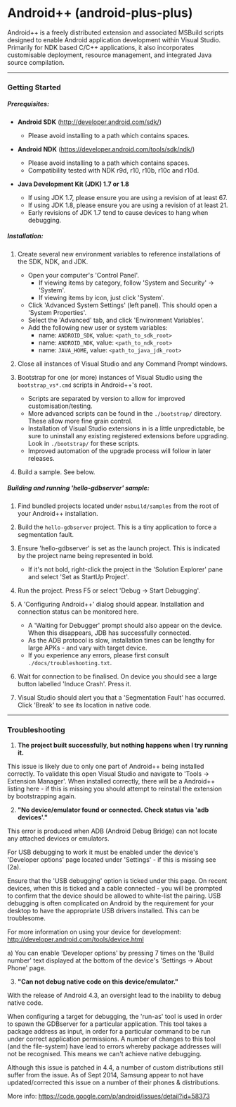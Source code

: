 # Android++ (android-plus-plus)

Android++ is a freely distributed extension and associated MSBuild scripts designed to enable
Android application development within Visual Studio. Primarily for NDK based C/C++ applications,
it also incorporates customisable deployment, resource management, and integrated Java source compilation.

---

### Getting Started

##### Prerequisites:

- **Android SDK** (http://developer.android.com/sdk/)
  * Please avoid installing to a path which contains spaces.

- **Android NDK** (https://developer.android.com/tools/sdk/ndk/)
  * Please avoid installing to a path which contains spaces.
  * Compatibility tested with NDK r9d, r10, r10b, r10c and r10d.

- **Java Development Kit (JDK) 1.7 or 1.8**
  * If using JDK 1.7, please ensure you are using a revision of at least 67.
  * If using JDK 1.8, please ensure you are using a revision of at least 21.
  * Early revisions of JDK 1.7 tend to cause devices to hang when debugging.

##### Installation:

1. Create several new environment variables to reference installations of the SDK, NDK, and JDK.

   * Open your computer's 'Control Panel'.
     * If viewing items by category, follow 'System and Security' -> 'System'.
     * If viewing items by icon, just click 'System'.
   * Click 'Advanced System Settings' (left panel). This should open a 'System Properties'.
   * Select the 'Advanced' tab, and click 'Environment Variables'.
   * Add the following new user or system variables:
     * name: `ANDROID_SDK`, value: `<path_to_sdk_root>`
     * name: `ANDROID_NDK`, value: `<path_to_ndk_root>`
     * name: `JAVA_HOME`, value: `<path_to_java_jdk_root>`

2. Close all instances of Visual Studio and any Command Prompt windows.

3. Bootstrap for one (or more) instances of Visual Studio using the `bootstrap_vs*.cmd` scripts in Android++'s root.
   * Scripts are separated by version to allow for improved customisation/testing.
   * More advanced scripts can be found in the `./bootstrap/` directory. These allow more fine grain control.
   * Installation of Visual Studio extensions in is a little unpredictable, be sure to uninstall any existing registered extensions before upgrading. Look in `./bootstrap/` for these scripts.
   * Improved automation of the upgrade process will follow in later releases.

4. Build a sample. See below.

##### Building and running 'hello-gdbserver' sample:

1. Find bundled projects located under `msbuild/samples` from the root of your Android++ installation.

2. Build the `hello-gdbserver` project. This is a tiny application to force a segmentation fault.

3. Ensure 'hello-gdbserver' is set as the launch project. This is indicated by the project name being represented in bold.
   * If it's not bold, right-click the project in the 'Solution Explorer' pane and select 'Set as StartUp Project'.

4. Run the project. Press F5 or select 'Debug -> Start Debugging'.

5. A 'Configuring Android++' dialog should appear. Installation and connection status can be monitored here.
   * A 'Waiting for Debugger' prompt should also appear on the device. When this disappears, JDB has successfully connected.
   * As the ADB protocol is slow, installation times can be lengthy for large APKs - and vary with target device.
   * If you experience any errors, please first consult `./docs/troubleshooting.txt`.

6. Wait for connection to be finalised. On device you should see a large button labelled 'Induce Crash'. Press it.

7. Visual Studio should alert you that a 'Segmentation Fault' has occurred. Click 'Break' to see its location in native code.

---

### Troubleshooting

1. **The project built successfully, but nothing happens when I try running it.**

  This issue is likely due to only one part of Android++ being installed correctly.
  To validate this open Visual Studio and navigate to 'Tools -> Extension Manager'. When installed correctly, there will
  be a Android++ listing here - if this is missing you should attempt to reinstall the extension by bootstrapping again.

2. **"No device/emulator found or connected. Check status via 'adb devices'."**

  This error is produced when ADB (Android Debug Bridge) can not locate any attached devices or emulators.

  For USB debugging to work it must be enabled under the device's 'Developer options' page located
  under 'Settings' - if this is missing see (2a).

  Ensure that the 'USB debugging' option is ticked under this page. On recent devices, when this is ticked and a
  cable connected - you will be prompted to confirm that the device should be allowed to white-list the pairing.
  USB debugging is often complicated on Android by the requirement for your desktop to have the appropriate USB drivers
  installed. This can be troublesome.

  For more information on using your device for development:
    http://developer.android.com/tools/device.html

  a) You can enable 'Developer options' by pressing 7 times on the 'Build number' text displayed at the bottom
  of the device's 'Settings -> About Phone' page.

3. **"Can not debug native code on this device/emulator."**

  With the release of Android 4.3, an oversight lead to the inability to debug native code.

  When configuring a target for debugging, the 'run-as' tool is used in order to spawn the GDBserver for a particular
  application. This tool takes a package address as input, in order for a particular command to be run under correct
  application permissions. A number of changes to this tool (and the file-system) have lead to errors whereby package
  addresses will not be recognised. This means we can't achieve native debugging.

  Although this issue is patched in 4.4, a number of custom distributions still suffer from the issue. As of Sept 2014,
  Samsung appear to not have updated/corrected this issue on a number of their phones & distributions.

  More info: https://code.google.com/p/android/issues/detail?id=58373
